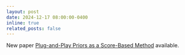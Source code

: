 ```yaml
---
layout: post
date: 2024-12-17 08:00:00-0400
inline: true
related_posts: false
---
```


New paper [Plug-and-Play Priors as a Score-Based Method](https://wustl-cig.github.io/scorepnp) available.
